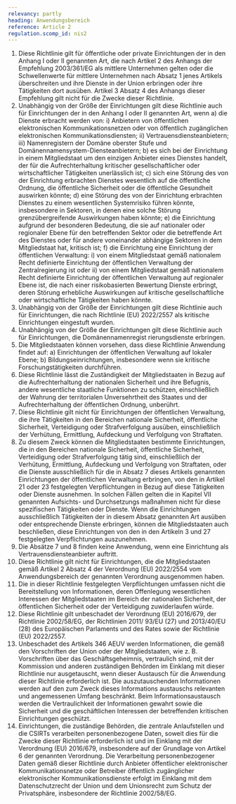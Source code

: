 ```yaml
---
relevancy: partly
heading: Anwendungsbereich
reference: Article 2
regulation.scomp_id: nis2
---
```


1. Diese Richtlinie gilt für öffentliche oder private Einrichtungen der in den Anhang I oder II genannten Art, die nach
Artikel 2 des Anhangs der Empfehlung 2003/361/EG als mittlere Unternehmen gelten oder die Schwellenwerte für
mittlere Unternehmen nach Absatz 1 jenes Artikels überschreiten und ihre Dienste in der Union erbringen oder ihre
Tätigkeiten dort ausüben.
Artikel 3 Absatz 4 des Anhangs dieser Empfehlung gilt nicht für die Zwecke dieser Richtlinie.
2. Unabhängig von der Größe der Einrichtungen gilt diese Richtlinie auch für Einrichtungen der in den Anhang I oder II
genannten Art, wenn
    a) die Dienste erbracht werden von:
        i) Anbietern von öffentlichen elektronischen Kommunikationsnetzen oder von öffentlich zugänglichen elektronischen
        Kommunikationsdiensten;
        ii) Vertrauensdiensteanbietern;
        iii) Namenregistern der Domäne oberster Stufe und Domänennamensystem-Diensteanbietern;
    b) es sich bei der Einrichtung in einem Mitgliedstaat um den einzigen Anbieter eines Dienstes handelt, der für die
    Aufrechterhaltung kritischer gesellschaftlicher oder wirtschaftlicher Tätigkeiten unerlässlich ist;
    c) sich eine Störung des von der Einrichtung erbrachten Dienstes wesentlich auf die öffentliche Ordnung, die öffentliche
    Sicherheit oder die öffentliche Gesundheit auswirken könnte;
    d) eine Störung des von der Einrichtung erbrachten Dienstes zu einem wesentlichen Systemrisiko führen könnte,
    insbesondere in Sektoren, in denen eine solche Störung grenzübergreifende Auswirkungen haben könnte;
    e) die Einrichtung aufgrund der besonderen Bedeutung, die sie auf nationaler oder regionaler Ebene für den betreffenden
    Sektor oder die betreffende Art des Dienstes oder für andere voneinander abhängige Sektoren in dem Mitgliedstaat hat,
    kritisch ist;
    f) die Einrichtung eine Einrichtung der öffentlichen Verwaltung:
        i) von einem Mitgliedstaat gemäß nationalem Recht definierte Einrichtung der öffentlichen Verwaltung der
        Zentralregierung ist oder
        ii) von einem Mitgliedstaat gemäß nationalem Recht definierte Einrichtung der öffentlichen Verwaltung auf regionaler
        Ebene ist, die nach einer risikobasierten Bewertung Dienste erbringt, deren Störung erhebliche Auswirkungen auf
        kritische gesellschaftliche oder wirtschaftliche Tätigkeiten haben könnte.
3. Unabhängig von der Größe der Einrichtungen gilt diese Richtlinie auch für Einrichtungen, die nach Richtlinie (EU)
2022/2557 als kritische Einrichtungen eingestuft wurden.
4. Unabhängig von der Größe der Einrichtungen gilt diese Richtlinie auch für Einrichtungen, die Domänennamenregist
rierungsdienste erbringen.
5. Die Mitgliedstaaten können vorsehen, dass diese Richtlinie Anwendung findet auf:
    a) Einrichtungen der öffentlichen Verwaltung auf lokaler Ebene;
    b) Bildungseinrichtungen, insbesondere wenn sie kritische Forschungstätigkeiten durchführen.
6. Diese Richtlinie lässt die Zuständigkeit der Mitgliedstaaten in Bezug auf die Aufrechterhaltung der nationalen
Sicherheit und ihre Befugnis, andere wesentliche staatliche Funktionen zu schützen, einschließlich der Wahrung der
territorialen Unversehrtheit des Staates und der Aufrechterhaltung der öffentlichen Ordnung, unberührt.
7. Diese Richtlinie gilt nicht für Einrichtungen der öffentlichen Verwaltung, die ihre Tätigkeiten in den Bereichen
nationale Sicherheit, öffentliche Sicherheit, Verteidigung oder Strafverfolgung ausüben, einschließlich der Verhütung,
Ermittlung, Aufdeckung und Verfolgung von Straftaten.
8. Zu diesem Zweck können die Mitgliedstaaten bestimmte Einrichtungen, die in den Bereichen nationale Sicherheit,
öffentliche Sicherheit, Verteidigung oder Strafverfolgung tätig sind, einschließlich der Verhütung, Ermittlung, Aufdeckung
und Verfolgung von Straftaten, oder die Dienste ausschließlich für die in Absatz 7 dieses Artikels genannten Einrichtungen
der öffentlichen Verwaltung erbringen, von den in Artikel 21 oder 23 festgelegten Verpflichtungen in Bezug auf diese
Tätigkeiten oder Dienste ausnehmen. In solchen Fällen gelten die in Kapitel VII genannten Aufsichts- und Durchsetzungs
maßnahmen nicht für diese spezifischen Tätigkeiten oder Dienste. Wenn die Einrichtungen ausschließlich Tätigkeiten der
in diesem Absatz genannten Art ausüben oder entsprechende Dienste erbringen, können die Mitgliedstaaten auch
beschließen, diese Einrichtungen von den in den Artikeln 3 und 27 festgelegten Verpflichtungen auszunehmen.
9. Die Absätze 7 und 8 finden keine Anwendung, wenn eine Einrichtung als Vertrauensdiensteanbieter auftritt.
10. Diese Richtlinie gilt nicht für Einrichtungen, die die Mitgliedstaaten gemäß Artikel 2 Absatz 4 der Verordnung (EU)
2022/2554 vom Anwendungsbereich der genannten Verordnung ausgenommen haben.
11. Die in dieser Richtlinie festgelegten Verpflichtungen umfassen nicht die Bereitstellung von Informationen, deren
Offenlegung wesentlichen Interessen der Mitgliedstaaten im Bereich der nationalen Sicherheit, der öffentlichen Sicherheit
oder der Verteidigung zuwiderlaufen würde.
12. Diese Richtlinie gilt unbeschadet der Verordnung (EU) 2016/679, der Richtlinie 2002/58/EG, der Richtlinien 2011/
93/EU (27) und 2013/40/EU (28) des Europäischen Parlaments und des Rates sowie der Richtlinie (EU) 2022/2557.
13. Unbeschadet des Artikels 346 AEUV werden Informationen, die gemäß den Vorschriften der Union oder der
Mitgliedstaaten, wie z. B. Vorschriften über das Geschäftsgeheimnis, vertraulich sind, mit der Kommission und anderen
zuständigen Behörden im Einklang mit dieser Richtlinie nur ausgetauscht, wenn dieser Austausch für die Anwendung
dieser Richtlinie erforderlich ist. Die auszutauschenden Informationen werden auf den zum Zweck dieses Informations
austauschs relevanten und angemessenen Umfang beschränkt. Beim Informationsaustausch werden die Vertraulichkeit der
Informationen gewahrt sowie die Sicherheit und die geschäftlichen Interessen der betreffenden kritischen Einrichtungen
geschützt.
14. Einrichtungen, die zuständige Behörden, die zentrale Anlaufstellen und die CSIRTs verarbeiten personenbezogene
Daten, soweit dies für die Zwecke dieser Richtlinie erforderlich ist und im Einklang mit der Verordnung (EU) 2016/679,
insbesondere auf der Grundlage von Artikel 6 der genannten Verordnung.
Die Verarbeitung personenbezogener Daten gemäß dieser Richtlinie durch Anbieter öffentlicher elektronischer
Kommunikationsnetze oder Betreiber öffentlich zugänglicher elektronischer Kommunikationsdienste erfolgt im Einklang
mit dem Datenschutzrecht der Union und dem Unionsrecht zum Schutz der Privatsphäre, insbesondere der Richtlinie
2002/58/EG.

